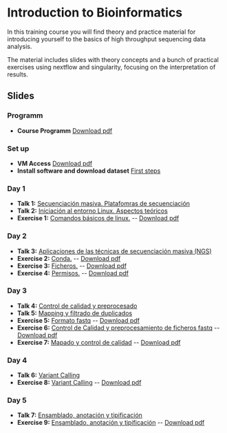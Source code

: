 # Introduction to Bioinformatics

In this training course you will find theory and practice material for introducing yourself to the basics of high throughput sequencing data analysis.

The material includes slides with theory concepts and a bunch of practical exercises using nextflow and singularity, focusing on the interpretation of results.

## Slides

### Programm

- **Course Programm** [Download pdf](slides/programa_NGS-ISCIII2022.pdf)

### Set up

- **VM Access** [Download pdf](slides/tutorial_access_VirtualMachine.pdf)
- **Install software and download dataset** [First steps](exercises/00_setup/00_SetUp.md)
<!---
- **Data** [Download zip folder]() -> UPDATE
-->

### Day 1

- **Talk 1:** [Secuenciación masiva. Platafomras de secuenciación](slides/00_intro01_sequencing.pdf)
- **Talk 2:** [Iniciación al entorno Linux. Aspectos teóricos](slides/talk2_linux_intro_fix.pdf)
- **Exercise 1:** [Comandos básicos de linux.](exercises/01_handson_linux/handson_linux1_BasicCommands.md) -- [Download pdf](exercises/01_handson_linux/handson_linux1_BasicCommands.pdf)

### Day 2

- **Talk 3:** [Aplicaciones de las técnicas de secuenciación masiva (NGS)](slides/00_intro01_application.pdf)
- **Exercise 2:** [Conda.](exercises/01_handson_linux/handson_linux2_Conda.md) -- [Download pdf](exercises/01_handson_linux/handson_linux2_Conda.pdf)
- **Exercise 3:** [Ficheros.](exercises/01_handson_linux/handson_linux3_FileSystem.md) -- [Download pdf](exercises/01_handson_linux/handson_linux3_FileSystem.pdf)
- **Exercise 4:** [Permisos.](exercises/01_handson_linux/handson_linux4_Permissions.md) -- [Download pdf](exercises/01_handson_linux/handson_linux4_Permissions.pdf)

### Day 3

- **Talk 4:** [Control de calidad y preprocesado](slides/talk4_quality_control.pdf)
- **Talk 5:** [Mapping y filtrado de duplicados](slides/03_steps_mapping_qc.pdf)
- **Exercise 5:** [Formato fastq](exercises/02_handson_preprocessing/handson_fastq_format.md) -- [Download pdf](exercises/02_handson_preprocessing/handson_fastq_format.pdf)
- **Exercise 6:** [Control de Calidad y preprocesamiento de ficheros fastq](exercises/02_handson_preprocessing/handson_preprocessing.md) -- [Download pdf](exercises/02_handson_preprocessing/handson_preprocessing.pdf)
- **Exercise 7:** [Mapado y control de calidad](exercises/03_handson_mapping/handson_mapado.md) -- [Download pdf](exercises/03_handson_mapping/handson_mapado.pdf)

### Day 4

- **Talk 6:** [Variant Calling](slides/04_steps_variant_calling.pdf)
- **Exercise 8:** [Variant Calling](exercises/04_handson_variantcalling/handson_variant_calling.md) -- [Download pdf](exercises/04_handson_variantcalling.pdf)

### Day 5

- **Talk 7:** [Ensamblado, anotación y tipificación](slides/05_steps_assembly.pdf)
- **Exercise 9:** [Ensamblado, anotación y tipificación](exercises/05_handson_assembly/handson_assembly.md) -- [Download pdf](exercises/05_handson_assembly/handson_assembly.pdf)
